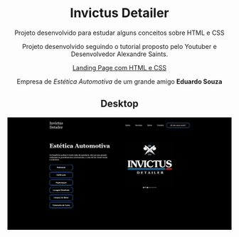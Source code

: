 <h1 align="center">Invictus Detailer</h1>
<p align="center">Projeto desenvolvido para estudar alguns conceitos sobre HTML e CSS</p>
<p align="center">Projeto desenvolvido seguindo o tutorial proposto pelo Youtuber e Desenvolvedor Alexandre Saints.</p>

<div align="center">

[Landing Page com HTML e CSS](https://www.youtube.com/watch?v=edDCEK5QWE8&t=564s)

</div>

<p align="center">Empresa de <i>Estética Automotiva</i> de um grande amigo <b>Eduardo Souza</b></p>

<h2 align="center">Desktop</h2>
<img src="./components/images/ladingpageinvictusdetailer.png">
